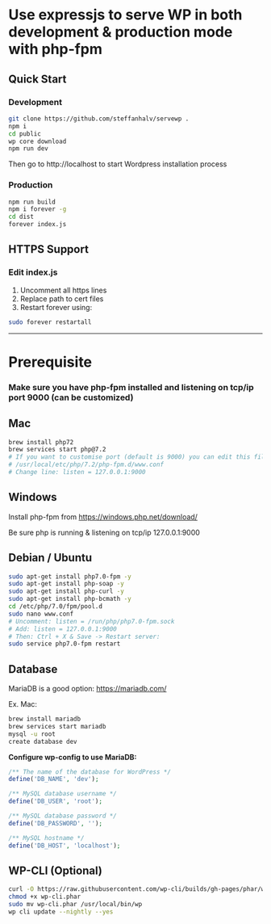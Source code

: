 # Use expressjs to serve WP in both development & production mode with php-fpm

## Quick Start

### Development
```bash
git clone https://github.com/steffanhalv/servewp .
npm i
cd public
wp core download
npm run dev
```
Then go to http://localhost to start Wordpress installation process

### Production
```bash
npm run build
npm i forever -g
cd dist
forever index.js
```

## HTTPS Support
### Edit index.js

1. Uncomment all https lines
2. Replace path to cert files
3. Restart forever using:

```bash
sudo forever restartall
```

___

# Prerequisite

### Make sure you have php-fpm installed and listening on tcp/ip port 9000 (can be customized)

## Mac
```bash
brew install php72
brew services start php@7.2
# If you want to customise port (default is 9000) you can edit this file:
# /usr/local/etc/php/7.2/php-fpm.d/www.conf
# Change line: listen = 127.0.0.1:9000
```

## Windows
Install php-fpm from https://windows.php.net/download/

Be sure php is running & listening on tcp/ip 127.0.0.1:9000

## Debian / Ubuntu
```bash
sudo apt-get install php7.0-fpm -y
sudo apt-get install php-soap -y
sudo apt-get install php-curl -y
sudo apt-get install php-bcmath -y
cd /etc/php/7.0/fpm/pool.d
sudo nano www.conf
# Uncomment: listen = /run/php/php7.0-fpm.sock
# Add: listen = 127.0.0.1:9000
# Then: Ctrl + X & Save -> Restart server:
sudo service php7.0-fpm restart
```

## Database
MariaDB is a good option: https://mariadb.com/

Ex. Mac: 
```bash
brew install mariadb
brew services start mariadb
mysql -u root
create database dev
```

**Configure wp-config to use MariaDB:**
```php
/** The name of the database for WordPress */
define('DB_NAME', 'dev');

/** MySQL database username */
define('DB_USER', 'root');

/** MySQL database password */
define('DB_PASSWORD', '');

/** MySQL hostname */
define('DB_HOST', 'localhost');
```

## WP-CLI (Optional)
```bash
curl -O https://raw.githubusercontent.com/wp-cli/builds/gh-pages/phar/wp-cli.phar
chmod +x wp-cli.phar
sudo mv wp-cli.phar /usr/local/bin/wp
wp cli update --nightly --yes
```
